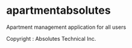 # apartmentabsolutes
Apartment management application for all users


Copyright : Absolutes Technical Inc.
